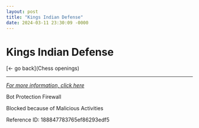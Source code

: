 ```yaml
---
layout: post
title: "Kings Indian Defense"
date: 2024-03-11 23:30:09 -0000
---
```

Kings Indian Defense
==============

[<- go back](Chess openings)
***
*[For more information, click here](https://www.thechesswebsite.com/kings-indian-defense/)*

Bot Protection Firewall

Blocked because of Malicious Activities

Reference ID: 188847783765ef86293edf5

